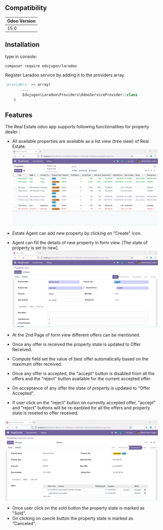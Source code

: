 ## Compatibility

| Odoo Version |
|---|
| 15.0 |

## Installation

type in console:

```shel
composer require edujugon/laradoo
```

Register Laradoo service by adding it to the providers array.
```python
'providers' => array(
        ...
        Edujugon\Laradoo\Providers\OdooServiceProvider::class
    )
```

## Features
The Real Estate odoo app supports following functionalities for property dealer :

- All available properties are available as a list view (tree view) of Real Estate.
  <img src="https://github.com/pandyahariom/odoo/blob/15.0/custom_addons/realestate/static/HomePage.png">

- Estate Agent can add new property by clicking on "Create" icon. 
- Agent can fill the details of new property in form view. [The state of property is set to new].
  <img src="https://github.com/pandyahariom/odoo/blob/15.0/custom_addons/realestate/static/NewProperty.png">

- At the 2nd Page of form view different offers can be mentioned.
- Once any offer is received the property state is updated to Offer Received.
- Compute field set the value of best offer automatically based on the maximum offer received.
- Once any offer is accepted, the "accept" button is disabled from all the offers and the "reject" button available for the current accepted offer.
- On acceptance of any offer the state of property is updated to "Offer Accepted".
- If user click on the "reject" button on currently accepted offer, "accept" and "reject" buttons will be re-eanbled for all the offers and property state is reseted to offer received.
<img src="https://github.com/pandyahariom/odoo/blob/15.0/custom_addons/realestate/static/Offers.png">

- Once user click on the sold button the property state is marked as "Sold". 
- On clicking on cancle button the property state is marked as "Canceled".






